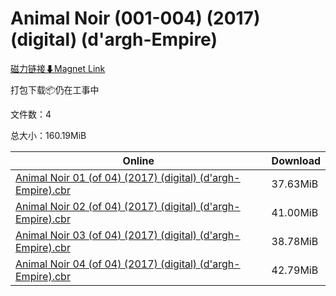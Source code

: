 # Animal Noir (001-004) (2017) (digital) (d'argh-Empire)

[磁力链接⬇Magnet Link](magnet:?xt=urn:btih:d358085ecf85386169c7e2c8fa8508a6cdc30816&dn=Animal%20Noir%20%28001-004%29%20%282017%29%20%28digital%29%20%28d%27argh-Empire%29)

打包下载📦仍在工事中

文件数：4

总大小：160.19MiB

Online | Download
--- | ---
[Animal Noir 01 (of 04) (2017) (digital) (d'argh-Empire).cbr](https://github.com/alicewish/markdown/blob/master/comic/Animal-Noir-01-of-04-2017-digital-dargh-Empire-cbr.md) | 37.63MiB
[Animal Noir 02 (of 04) (2017) (digital) (d'argh-Empire).cbr](https://github.com/alicewish/markdown/blob/master/comic/Animal-Noir-02-of-04-2017-digital-dargh-Empire-cbr.md) | 41.00MiB
[Animal Noir 03 (of 04) (2017) (digital) (d'argh-Empire).cbr](https://github.com/alicewish/markdown/blob/master/comic/Animal-Noir-03-of-04-2017-digital-dargh-Empire-cbr.md) | 38.78MiB
[Animal Noir 04 (of 04) (2017) (digital) (d'argh-Empire).cbr](https://github.com/alicewish/markdown/blob/master/comic/Animal-Noir-04-of-04-2017-digital-dargh-Empire-cbr.md) | 42.79MiB